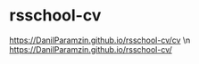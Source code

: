 # rsschool-cv
https://DanilParamzin.github.io/rsschool-cv/cv \n
https://DanilParamzin.github.io/rsschool-cv/
